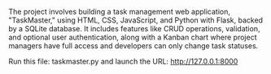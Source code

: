 The project involves building a task management web application, "TaskMaster," using HTML, CSS, JavaScript, and Python with Flask, backed by a SQLite database. 
It includes features like CRUD operations, validation, and optional user authentication, along with a Kanban chart where project managers have full access and developers can only change task statuses.

Run this file: taskmaster.py and 
launch the URL: http://127.0.0.1:8000
